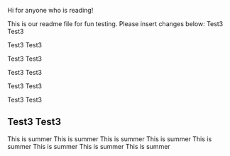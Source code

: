Hi for anyone who is reading!

This is our readme file for fun testing.
Please insert changes below:
Test3
Test3

Test3
Test3

Test3
Test3

Test3
Test3

Test3
Test3

Test3
Test3

Test3
Test3
--------------------------------------------------
This is summer
This is summer
This is summer
This is summer
This is summer
This is summer
This is summer
This is summer
